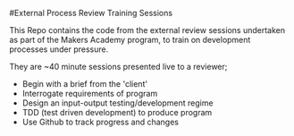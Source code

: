 #External Process Review Training Sessions

This Repo contains the code from the external review sessions undertaken as part of the Makers Academy program, to train on development processes under pressure.

They are ~40 minute sessions presented live to a reviewer;
- Begin with a brief from the 'client'
- Interrogate requirements of program
- Design an input-output testing/development regime
- TDD (test driven development) to produce program
- Use Github to track progress and changes